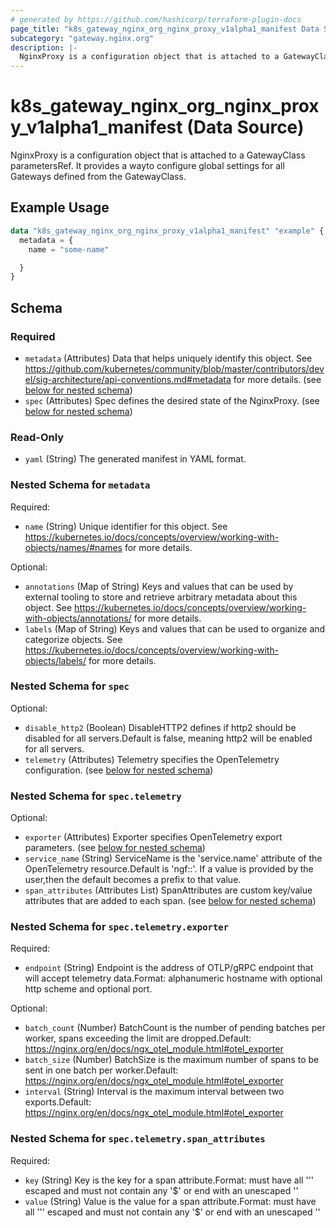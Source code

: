 ```yaml
---
# generated by https://github.com/hashicorp/terraform-plugin-docs
page_title: "k8s_gateway_nginx_org_nginx_proxy_v1alpha1_manifest Data Source - terraform-provider-k8s"
subcategory: "gateway.nginx.org"
description: |-
  NginxProxy is a configuration object that is attached to a GatewayClass parametersRef. It provides a wayto configure global settings for all Gateways defined from the GatewayClass.
---
```


# k8s_gateway_nginx_org_nginx_proxy_v1alpha1_manifest (Data Source)

NginxProxy is a configuration object that is attached to a GatewayClass parametersRef. It provides a wayto configure global settings for all Gateways defined from the GatewayClass.

## Example Usage

```terraform
data "k8s_gateway_nginx_org_nginx_proxy_v1alpha1_manifest" "example" {
  metadata = {
    name = "some-name"

  }
}
```

<!-- schema generated by tfplugindocs -->
## Schema

### Required

- `metadata` (Attributes) Data that helps uniquely identify this object. See https://github.com/kubernetes/community/blob/master/contributors/devel/sig-architecture/api-conventions.md#metadata for more details. (see [below for nested schema](#nestedatt--metadata))
- `spec` (Attributes) Spec defines the desired state of the NginxProxy. (see [below for nested schema](#nestedatt--spec))

### Read-Only

- `yaml` (String) The generated manifest in YAML format.

<a id="nestedatt--metadata"></a>
### Nested Schema for `metadata`

Required:

- `name` (String) Unique identifier for this object. See https://kubernetes.io/docs/concepts/overview/working-with-objects/names/#names for more details.

Optional:

- `annotations` (Map of String) Keys and values that can be used by external tooling to store and retrieve arbitrary metadata about this object. See https://kubernetes.io/docs/concepts/overview/working-with-objects/annotations/ for more details.
- `labels` (Map of String) Keys and values that can be used to organize and categorize objects. See https://kubernetes.io/docs/concepts/overview/working-with-objects/labels/ for more details.


<a id="nestedatt--spec"></a>
### Nested Schema for `spec`

Optional:

- `disable_http2` (Boolean) DisableHTTP2 defines if http2 should be disabled for all servers.Default is false, meaning http2 will be enabled for all servers.
- `telemetry` (Attributes) Telemetry specifies the OpenTelemetry configuration. (see [below for nested schema](#nestedatt--spec--telemetry))

<a id="nestedatt--spec--telemetry"></a>
### Nested Schema for `spec.telemetry`

Optional:

- `exporter` (Attributes) Exporter specifies OpenTelemetry export parameters. (see [below for nested schema](#nestedatt--spec--telemetry--exporter))
- `service_name` (String) ServiceName is the 'service.name' attribute of the OpenTelemetry resource.Default is 'ngf:<gateway-namespace>:<gateway-name>'. If a value is provided by the user,then the default becomes a prefix to that value.
- `span_attributes` (Attributes List) SpanAttributes are custom key/value attributes that are added to each span. (see [below for nested schema](#nestedatt--spec--telemetry--span_attributes))

<a id="nestedatt--spec--telemetry--exporter"></a>
### Nested Schema for `spec.telemetry.exporter`

Required:

- `endpoint` (String) Endpoint is the address of OTLP/gRPC endpoint that will accept telemetry data.Format: alphanumeric hostname with optional http scheme and optional port.

Optional:

- `batch_count` (Number) BatchCount is the number of pending batches per worker, spans exceeding the limit are dropped.Default: https://nginx.org/en/docs/ngx_otel_module.html#otel_exporter
- `batch_size` (Number) BatchSize is the maximum number of spans to be sent in one batch per worker.Default: https://nginx.org/en/docs/ngx_otel_module.html#otel_exporter
- `interval` (String) Interval is the maximum interval between two exports.Default: https://nginx.org/en/docs/ngx_otel_module.html#otel_exporter


<a id="nestedatt--spec--telemetry--span_attributes"></a>
### Nested Schema for `spec.telemetry.span_attributes`

Required:

- `key` (String) Key is the key for a span attribute.Format: must have all ''' escaped and must not contain any '$' or end with an unescaped ''
- `value` (String) Value is the value for a span attribute.Format: must have all ''' escaped and must not contain any '$' or end with an unescaped ''
